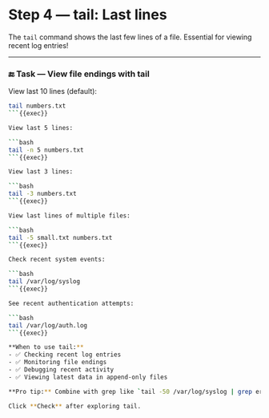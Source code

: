 # Step 4 — tail: Last lines

The `tail` command shows the last few lines of a file. Essential for viewing recent log entries!

---

### 🔚 Task — View file endings with tail

View last 10 lines (default):

```bash
tail numbers.txt
```{{exec}}

View last 5 lines:

```bash
tail -n 5 numbers.txt
```{{exec}}

View last 3 lines:

```bash
tail -3 numbers.txt
```{{exec}}

View last lines of multiple files:

```bash
tail -5 small.txt numbers.txt
```{{exec}}

Check recent system events:

```bash
tail /var/log/syslog
```{{exec}}

See recent authentication attempts:

```bash
tail /var/log/auth.log
```{{exec}}

**When to use tail:**
- ✅ Checking recent log entries
- ✅ Monitoring file endings
- ✅ Debugging recent activity
- ✅ Viewing latest data in append-only files

**Pro tip:** Combine with grep like `tail -50 /var/log/syslog | grep error` to find recent errors!

Click **Check** after exploring tail.


